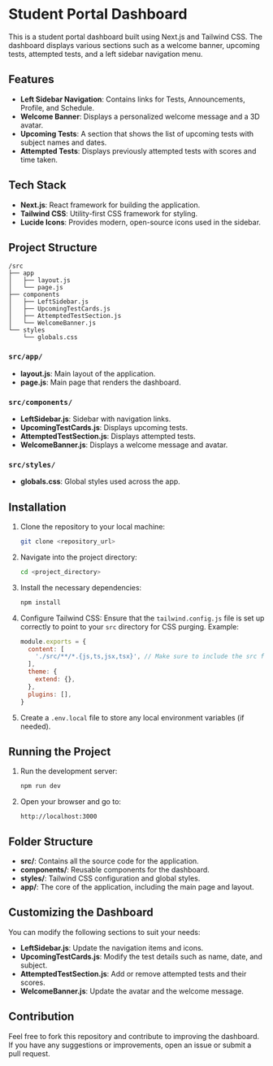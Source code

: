 # Student Portal Dashboard

This is a student portal dashboard built using Next.js and Tailwind CSS. The dashboard displays various sections such as a welcome banner, upcoming tests, attempted tests, and a left sidebar navigation menu.

## Features

- **Left Sidebar Navigation**: Contains links for Tests, Announcements, Profile, and Schedule.
- **Welcome Banner**: Displays a personalized welcome message and a 3D avatar.
- **Upcoming Tests**: A section that shows the list of upcoming tests with subject names and dates.
- **Attempted Tests**: Displays previously attempted tests with scores and time taken.
  
## Tech Stack

- **Next.js**: React framework for building the application.
- **Tailwind CSS**: Utility-first CSS framework for styling.
- **Lucide Icons**: Provides modern, open-source icons used in the sidebar.

## Project Structure

```
/src
├── app
│   ├── layout.js
│   └── page.js
├── components
│   ├── LeftSidebar.js
│   ├── UpcomingTestCards.js
│   ├── AttemptedTestSection.js
│   └── WelcomeBanner.js
└── styles
    └── globals.css
```

### `src/app/`
- **layout.js**: Main layout of the application.
- **page.js**: Main page that renders the dashboard.

### `src/components/`
- **LeftSidebar.js**: Sidebar with navigation links.
- **UpcomingTestCards.js**: Displays upcoming tests.
- **AttemptedTestSection.js**: Displays attempted tests.
- **WelcomeBanner.js**: Displays a welcome message and avatar.

### `src/styles/`
- **globals.css**: Global styles used across the app.

## Installation

1. Clone the repository to your local machine:

   ```bash
   git clone <repository_url>
   ```

2. Navigate into the project directory:

   ```bash
   cd <project_directory>
   ```

3. Install the necessary dependencies:

   ```bash
   npm install
   ```

4. Configure Tailwind CSS:
   Ensure that the `tailwind.config.js` file is set up correctly to point to your `src` directory for CSS purging. Example:

   ```js
   module.exports = {
     content: [
       './src/**/*.{js,ts,jsx,tsx}', // Make sure to include the src folder
     ],
     theme: {
       extend: {},
     },
     plugins: [],
   }
   ```

5. Create a `.env.local` file to store any local environment variables (if needed).

## Running the Project

1. Run the development server:

   ```bash
   npm run dev
   ```

2. Open your browser and go to:

   ```
   http://localhost:3000
   ```

## Folder Structure

- **src/**: Contains all the source code for the application.
- **components/**: Reusable components for the dashboard.
- **styles/**: Tailwind CSS configuration and global styles.
- **app/**: The core of the application, including the main page and layout.

## Customizing the Dashboard

You can modify the following sections to suit your needs:

- **LeftSidebar.js**: Update the navigation items and icons.
- **UpcomingTestCards.js**: Modify the test details such as name, date, and subject.
- **AttemptedTestSection.js**: Add or remove attempted tests and their scores.
- **WelcomeBanner.js**: Update the avatar and the welcome message.

## Contribution

Feel free to fork this repository and contribute to improving the dashboard. If you have any suggestions or improvements, open an issue or submit a pull request.
